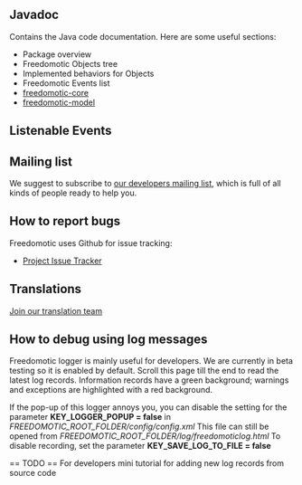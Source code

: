 ## Javadoc ##
Contains the Java code documentation. Here are some useful sections:

* Package overview
* Freedomotic Objects tree
* Implemented behaviors for Objects
* Freedomotic Events list
* [freedomotic-core]( http://www.emmecilab.net/freedomotic/core/site/apidocs/)
* [freedomotic-model](http://www.emmecilab.net/freedomotic/model/site/apidocs/)

## Listenable Events ##

## Mailing list ##
We suggest to subscribe to [our developers mailing list](https://groups.google.com/forum/#!forum/freedom-domotics), which is full of all kinds of people ready to help you. 

## How to report bugs ##
Freedomotic uses Github for issue tracking:

* [Project Issue Tracker](https://github.com/freedomotic/freedomotic/issues)

## Translations ##
[Join our translation team](https://www.transifex.com/projects/p/freedomotic-open-source-buildi/)

## How to debug using log messages ##
Freedomotic logger is mainly useful for developers. We are currently in beta testing so it is enabled by default.
Scroll this page till the end to read the latest log records. Information records have a green background; warnings and exceptions are highlighted with a red background.

If the pop-up of this logger annoys you, you can disable the setting for the parameter **KEY_LOGGER_POPUP = false** in _FREEDOMOTIC_ROOT_FOLDER/config/config.xml_
This file can still be opened from _FREEDOMOTIC_ROOT_FOLDER/log/freedomoticlog.html_
To disable recording, set the parameter **KEY_SAVE_LOG_TO_FILE = false**

== TODO ==
For developers mini tutorial for adding new log records from source code
